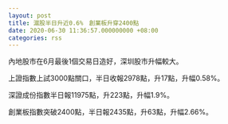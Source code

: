```yaml
---
layout: post
title: 滬股半日升近0.6%　創業板升穿2400點
date: 2020-06-30 11:36:57.000000000 +08:00
categories: rss
---
```


內地股市在6月最後1個交易日造好，深圳股市升幅較大。

上證指數上試3000點關口，半日收報2978點，升17點，升幅0.58%。

深證成份指數半日報11975點，升223點，升幅1.9%。

創業板指數突破2400點，半日報2435點，升63點，升幅2.66%。
